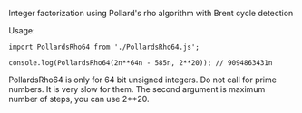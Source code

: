 Integer factorization using Pollard's rho algorithm with Brent cycle detection

Usage:

```
import PollardsRho64 from './PollardsRho64.js';

console.log(PollardsRho64(2n**64n - 585n, 2**20)); // 9094863431n
```

PollardsRho64 is only for 64 bit unsigned integers.
Do not call for prime numbers. It is very slow for them.
The second argument is maximum number of steps, you can use 2**20.
